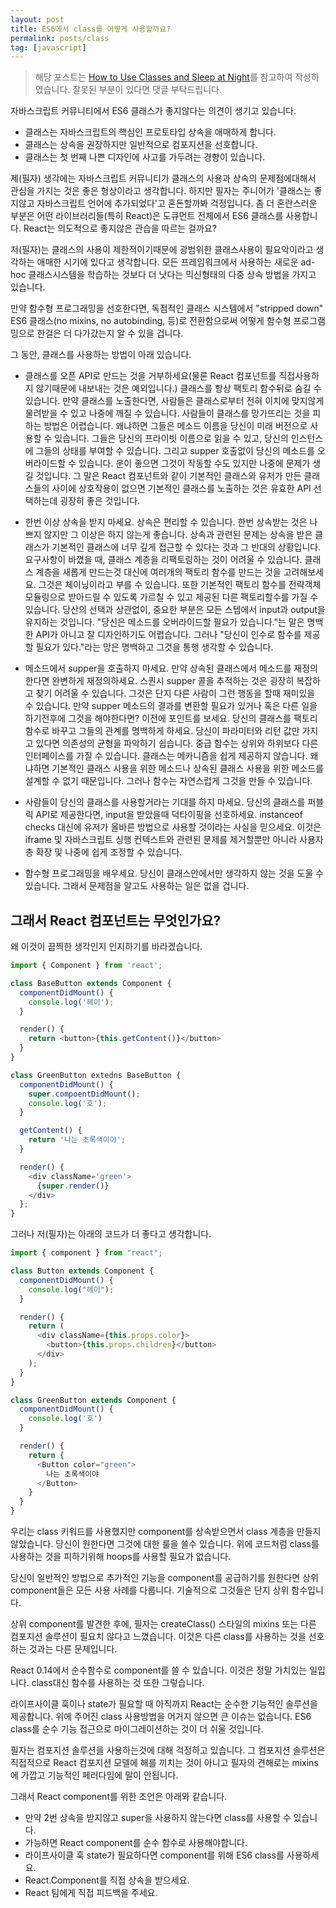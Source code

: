 ```yaml
---
layout: post
title: ES6에서 class를 어떻게 사용할까요?
permalink: posts/class
tag: [javascript]
---
```


> 해당 포스트는 [How to Use Classes and Sleep at Night](https://medium.com/@dan_abramov/how-to-use-classes-and-sleep-at-night-9af8de78ccb4)를 참고하여 작성하였습니다. 잘못된 부분이 있다면 댓글 부탁드립니다.

자바스크립트 커뮤니티에서 ES6 클래스가 좋지않다는 의견이 생기고 있습니다.

- 클래스는 자바스크립트의 핵심인 프로토타입 상속을 애매하게 합니다.
- 클래스는 상속을 권장하지만 일반적으로 컴포지션을 선호합니다.
- 클래스는 첫 번째 나쁜 디자인에 사고를 가두려는 경향이 있습니다.

제(필자) 생각에는 자바스크립트 커뮤니티가 클래스의 사용과 상속의 문제점에대해서 관심을 가지는 것은 좋은 형상이라고 생각합니다. 하지만 필자는 주니어가 '클래스는 좋지않고 자바스크립트 언어에 추가되었다'고 혼돈할까봐 걱정입니다. 좀 더 혼란스러운 부분은 어떤 라이브러리들(특히 React)은 도큐먼트 전체에서 ES6 클래스를 사용합니다. React는 의도적으로 좋지않은 관습을 따르는 걸까요?

저(필자)는 클래스의 사용이 제한적이기때문에 광범위한 클래스사용이 필요악이라고 생각하는 애매한 시기에 있다고 생각합니다. 모든 프레임워크에서 사용하는 새로운 ad-hoc 클래스시스템을 학습하는 것보다 더 낫다는 믹신형태의 다중 상속 방법을 가지고 있습니다.

만약 함수형 프로그래밍을 선호한다면, 독점적인 클래스 시스템에서 "stripped down" ES6 클래스(no mixins, no autobinding, 등)로 전환함으로써 어떻게 함수형 프로그램밍으로 한걸은 더 다가갔는지 알 수 있을 겁니다.

그 동안, 클래스를 사용하는 방법이 아래 있습니다.

- 클래스를 오픈 API로 만드는 것을 거부하세요(물론 React 컴포넌트를 직접사용하지 않기때문에 내보내는 것은 예외입니다.)
  클래스를 항상 팩토리 함수뒤로 숨길 수 있습니다. 만약 클래스를 노출한다면, 사람들은 클래스로부터 전혀 이치에 맞지않게 물려받을 수 있고 나중에 깨질 수 있습니다. 사람들이 클래스를 망가뜨리는 것을 피하는 방법은 어렵습니다. 왜냐하면 그들은 메소드 이름을 당신이 미래 버전으로 사용할 수 있습니다. 그들은 당신의 프라이빗 이름으로 읽을 수 있고, 당신의 인스턴스에 그들의 상태를 부여할 수 있습니다. 그리고 supper 호출없이 당신의 메소드를 오버라이드할 수 있습니다. 운이 좋으면 그것이 작동할 수도 있지만 나중에 문제가 생길 것입니다. 그 말은 React 컴포넌트와 같이 기본적인 클래스와 유저가 만든 클래스들의 사이에 상호작용이 없으면 기본적인 클래스를 노출하는 것은 유효한 API 선택하는데 굉장히 좋은 것입니다.

- 한번 이상 상속을 받지 마세요. 상속은 편리할 수 있습니다.
  한번 상속받는 것은 나쁘지 않지만 그 이상은 하지 않는게 좋습니다. 상속과 관련된 문제는 상속을 받은 클래스가 기본적인 클래스에 너무 깊게 접근할 수 있다는 것과 그 반대의 상황입니다. 요구사항이 바꼈을 때, 클래스 계층을 리팩토링하는 것이 어려울 수 있습니다. 클래스 계층을 새롭게 만드는것 대신에 여러개의 팩토리 함수를 만드는 것을 고려해보세요. 그것은 체이닝이라고 부를 수 있습니다. 또한 기본적인 팩토리 함수를 전략객체 모듈링으로 받아드릴 수 있도록 가르칠 수 있고 제공된 다른 팩토리할수를 가질 수 있습니다. 당산의 선택과 상관없이, 중요한 부분은 모든 스텝에서 input과 output을 유지하는 것입니다. "당신은 메소드를 오버라이드할 필요가 있습니다."는 말은 명백한 API가 아니고 잘 디자인하기도 어렵습니다. 그러나 "당신이 인수로 함수를 제공할 필요가 있다."라는 망은 명백하고 그것을 통행 생각할 수 있습니다.

- 메소드에서 supper을 호출하지 마세요.
  만약 상속된 클래스에서 메소드를 재정의한다면 완변하게 재정의하세요. 스퀀시 supper 콜을 추적하는 것은 굉장히 복잡하고 찾기 어려울 수 있습니다. 그것은 단지 다른 사람이 그런 행동을 할때 재미있을 수 있습니다. 만약 supper 메소드의 결과를 변환할 필요가 있거나 혹은 다른 일을 하기전후에 그것을 해야한다면? 이전에 포인트를 보세요. 당신의 클래스를 팩토리함수로 바꾸고 그들의 관계를 명백하게 하세요. 당신이 파라미터와 리턴 값만 가지고 있다면 의존성의 균형을 파악하기 쉽습니다. 중급 함수는 상위와 하위보다 다른 인터페이스를 가질 수 있습니다. 클래스는 메카니즘을 쉽게 제공하지 않습니다. 왜냐하면 기본적인 클래스 사용을 위한 메소드나 상속된 클래스 사용을 위한 메소드를 설계할 수 없기 때문입니다. 그러나 함수는 자연스럽게 그것을 만들 수 있습니다.

- 사람들이 당신의 클래스를 사용할거라는 기대를 하지 마세요.
  당신의 클래스를 퍼블릭 API로 제공한다면, input을 받았을때 덕타이핑을 선호하세요. instanceof checks 대신에 유저가 올바른 방법으로 사용할 것이라는 사실을 믿으세요. 이것은 iframe 및 자바스크립트 싱행 컨텍스트와 관련된 문제를 제거할뿐만 아니라 사용자 층 확장 및 나중에 쉽게 조정할 수 있습니다.

- 함수형 프로그래밍을 배우세요.
  당신이 클래스안에서만 생각하지 않는 것을 도울 수 있습니다. 그래서 문제점을 알고도 사용하는 일은 없을 겁니다.

## 그래서 React 컴포넌트는 무엇인가요?

왜 이것이 끔찍한 생각인지 인지하기를 바라겠습니다.

```javascript
import { Component } from 'react';

class BaseButton extends Component {
  componentDidMount() {
    console.log('헤이');
  }

  render() {
    return <button>{this.getContent()}</button>
  }
}

class GreenButton extedns BaseButton {
  componentDidMount() {
    super.compoentDidMount();
    console.log('호');
  }

  getContent() {
    return '나는 초록색이야';
  }

  render() {
    <div className='green'>
      {super.render()}
    </div>
  };
}
```

그러나 저(필자)는 아래의 코드가 더 좋다고 생각합니다.

```javascript
import { component } from "react";

class Button extends Component {
  componentDidMount() {
    console.log("헤이");
  }

  render() {
    return (
      <div className={this.props.color}>
        <button>{this.props.children}</button>
      </div>
    );
  }
}

class GreenButton extends Component {
  componentDidMount() {
    console.log('호')
  }

  render() {
    return {
      <Button color="green">
        나는 초록색이야
      </Button>
    }
  }
}
```

우리는 class 키워드를 사용했지만 component를 상속받으면서 class 계층을 만들지 않았습니다. 당신이 원한다면 그것에 대한 룰을 쓸수 있습니다. 위에 코드처럼 class를 사용하는 것을 피하기위해 hoops를 사용할 필요가 없습니다.

당신이 일반적인 방법으로 추가적인 기능을 component를 공급하기를 원한다면 상위 component들은 모든 사용 사례를 다룹니다. 기술적으로 그것들은 단지 상위 함수입니다.

상위 component를 발견한 후에, 필자는 createClass() 스타일의 mixins 또는 다른 컴포지션 솔루션이 필요치 않다고 느꼈습니다. 이것은 다른 class를 사용하는 것을 선호하는 것과는 다른 문제입니다.

React 0.14에서 순수함수로 component를 쓸 수 있습니다. 이것은 정말 가치있는 일입니다. class대신 함수를 사용하는 것 또한 그렇습니다.

라이프사이클 훅이나 state가 필요할 때 아직까지 React는 순수한 기능적인 솔루션을 제공합니다. 위에 주어진 class 사용방법을 어거지 않으면 큰 이슈는 없습니다. ES6 class를 순수 기능 접근으로 마이그레이션하는 것이 더 쉬울 것입니다.

필자는 컴포지션 솔루션을 사용하는것에 대해 걱정하고 있습니다. 그 컴포지션 솔루션은 직접적으로 React 컴포지션 모델에 해를 끼치는 것이 아니고 필자의 견해로는 mixins에 가깝고 기능적인 페러다임에 말이 안됩니다.

그래서 React component를 위한 조언은 아래와 같습니다.

- 만약 2번 상속을 받지않고 super을 사용하지 않는다면 class를 사용할 수 있습니다.
- 가능하면 React component를 순수 함수로 사용해야합니다.
- 라이프사이클 훅 state가 필요하다면 component를 위해 ES6 class를 사용하세요.
- React.Component를 직접 상속을 받으세요.
- React 팀에게 직접 피드백을 주세요.
